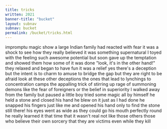 ```yaml
---
title: tricks
written: 2021
banner-title: "bucket" 
layout: subnav
subnav: bucket
permalink: /bucket/tricks.html
---
```


<div class="poem">
impromptu magic show  
a large Indian family  
had reacted with fear  
it was a shock  
to see  
how they really believed  
it was something supernatural  
I toyed with the feeling  
such awesome potential  
but soon gave up  
the temptation  
and showed them  
how some of it was done  
"look, it's in the other hand!"  
they relaxed  
and began to have fun  
it was a relief  
yes there's a deception  
but the intent is to charm  
to amuse  
to bridge the gap  
but they are right  
to be afraid  
look at these other deceptions  
the ones that lead  
to lynchings  
to concentration camps  
the appalling trick  
of stirring up rage  
of summoning demons  
like the fear of foreigners  
or the belief in superiority  
I walked away from the family  
but paused  
a little boy tried some magic  
all by himself  
he held a stone  
and closed his hand  
he blew on it  
just as I had done  
he snapped his fingers  
just like me  
and opened his hand  
only to find the stone  
still there!  
his eyes went as wide  
as they could go  
his mouth  
perfectly round  
he really learned it  
that time  
that it wasn't real  
not like those others  
those who believe  
their own sorcery  
that they are victims  
even while  
they kill
</div>
